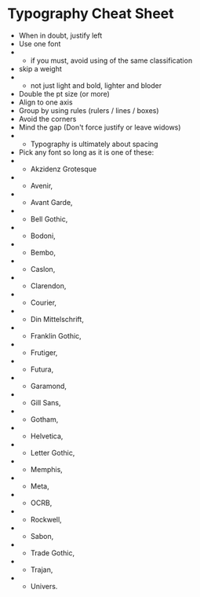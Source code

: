 # Typography Cheat Sheet
- When in doubt, justify left
- Use one font
- - if you must, avoid using of the same classification
- skip a weight
- - not just light and bold, lighter and bloder
- Double the pt size (or more)
- Align to one axis
- Group by using rules (rulers / lines / boxes)
- Avoid the corners
- Mind the gap (Don't force justify or leave widows)
- - Typography is ultimately about spacing
- Pick any font so long as it is one of these:
- - Akzidenz Grotesque
- - Avenir,
- - Avant Garde,
- - Bell Gothic,
- - Bodoni,
- - Bembo,
- - Caslon,
- - Clarendon,
- - Courier,
- - Din Mittelschrift,
- - Franklin Gothic,
- - Frutiger,
- - Futura,
- - Garamond,
- - Gill Sans,
- - Gotham,
- - Helvetica,
- - Letter Gothic,
- - Memphis,
- - Meta,
- - OCRB,
- - Rockwell,
- - Sabon,
- - Trade Gothic,
- - Trajan,
- - Univers.
